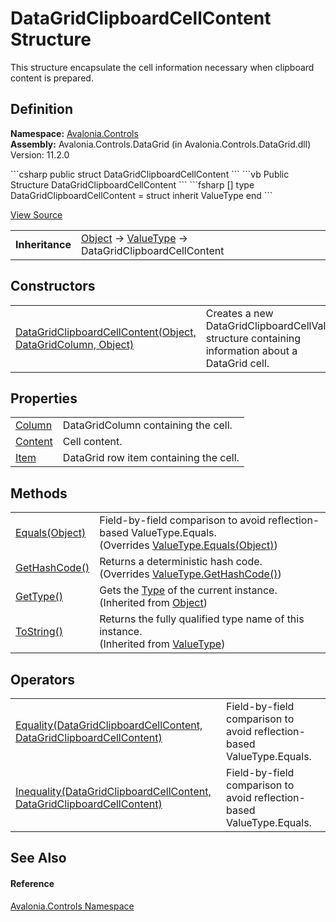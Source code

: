 # DataGridClipboardCellContent Structure


This structure encapsulate the cell information necessary when clipboard content is prepared.



## Definition
**Namespace:** <a href="N_Avalonia_Controls">Avalonia.Controls</a>  
**Assembly:** Avalonia.Controls.DataGrid (in Avalonia.Controls.DataGrid.dll) Version: 11.2.0

<Tabs groupId="api-code-preview">
<TabItem value="csharp" label="C#">
```csharp
public struct DataGridClipboardCellContent
```
</TabItem>
<TabItem value="vb" label="VB">
```vb
Public Structure DataGridClipboardCellContent
```
</TabItem>
<TabItem value="fsharp" label="F#">
```fsharp
[<SealedAttribute>]
type DataGridClipboardCellContent = 
    struct
        inherit ValueType
    end
```
</TabItem>
</Tabs>



<a href="https://github.com/AvaloniaUI/Avalonia/tree/master/src/Avalonia.Controls.DataGrid/DataGridClipboard.cs" title="View the source code">View Source</a>

<table>
<tr><td><strong>Inheritance</strong></td><td><a href="https://learn.microsoft.com/dotnet/api/system.object" target="_blank" rel="noopener noreferrer">Object</a>  →  <a href="https://learn.microsoft.com/dotnet/api/system.valuetype" target="_blank" rel="noopener noreferrer">ValueType</a>  →  DataGridClipboardCellContent</td></tr>
</table>



## Constructors
<table>
<tr>
<td><a href="M_Avalonia_Controls_DataGridClipboardCellContent__ctor">DataGridClipboardCellContent(Object, DataGridColumn, Object)</a></td>
<td>Creates a new DataGridClipboardCellValue structure containing information about a DataGrid cell.</td>
</tr>
</table>

## Properties
<table>
<tr>
<td><a href="P_Avalonia_Controls_DataGridClipboardCellContent_Column">Column</a></td>
<td>DataGridColumn containing the cell.</td>
</tr>
<tr>
<td><a href="P_Avalonia_Controls_DataGridClipboardCellContent_Content">Content</a></td>
<td>Cell content.</td>
</tr>
<tr>
<td><a href="P_Avalonia_Controls_DataGridClipboardCellContent_Item">Item</a></td>
<td>DataGrid row item containing the cell.</td>
</tr>
</table>

## Methods
<table>
<tr>
<td><a href="M_Avalonia_Controls_DataGridClipboardCellContent_Equals">Equals(Object)</a></td>
<td>Field-by-field comparison to avoid reflection-based ValueType.Equals.<br />(Overrides <a href="https://learn.microsoft.com/dotnet/api/system.valuetype.equals" target="_blank" rel="noopener noreferrer">ValueType.Equals(Object)</a>)</td>
</tr>
<tr>
<td><a href="M_Avalonia_Controls_DataGridClipboardCellContent_GetHashCode">GetHashCode()</a></td>
<td>Returns a deterministic hash code.<br />(Overrides <a href="https://learn.microsoft.com/dotnet/api/system.valuetype.gethashcode" target="_blank" rel="noopener noreferrer">ValueType.GetHashCode()</a>)</td>
</tr>
<tr>
<td><a href="https://learn.microsoft.com/dotnet/api/system.object.gettype" target="_blank" rel="noopener noreferrer">GetType()</a></td>
<td>Gets the <a href="https://learn.microsoft.com/dotnet/api/system.type" target="_blank" rel="noopener noreferrer">Type</a> of the current instance.<br />(Inherited from <a href="https://learn.microsoft.com/dotnet/api/system.object" target="_blank" rel="noopener noreferrer">Object</a>)</td>
</tr>
<tr>
<td><a href="https://learn.microsoft.com/dotnet/api/system.valuetype.tostring" target="_blank" rel="noopener noreferrer">ToString()</a></td>
<td>Returns the fully qualified type name of this instance.<br />(Inherited from <a href="https://learn.microsoft.com/dotnet/api/system.valuetype" target="_blank" rel="noopener noreferrer">ValueType</a>)</td>
</tr>
</table>

## Operators
<table>
<tr>
<td><a href="M_Avalonia_Controls_DataGridClipboardCellContent_op_Equality">Equality(DataGridClipboardCellContent, DataGridClipboardCellContent)</a></td>
<td>Field-by-field comparison to avoid reflection-based ValueType.Equals.</td>
</tr>
<tr>
<td><a href="M_Avalonia_Controls_DataGridClipboardCellContent_op_Inequality">Inequality(DataGridClipboardCellContent, DataGridClipboardCellContent)</a></td>
<td>Field-by-field comparison to avoid reflection-based ValueType.Equals.</td>
</tr>
</table>

## See Also


#### Reference
<a href="N_Avalonia_Controls">Avalonia.Controls Namespace</a>  

